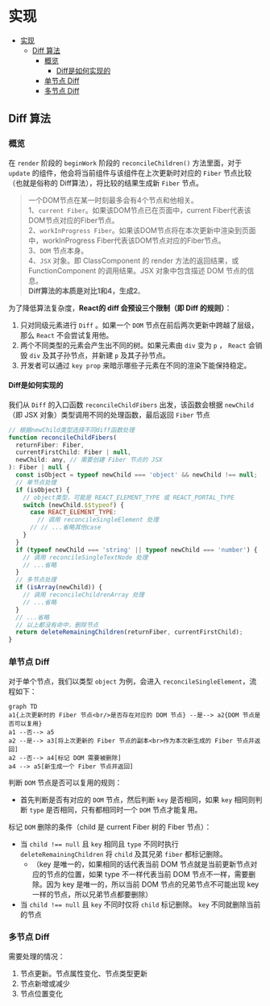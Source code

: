 # 实现

- [实现](#实现)
  - [Diff 算法](#diff-算法)
    - [概览](#概览)
      - [Diff是如何实现的](#diff是如何实现的)
    - [单节点 Diff](#单节点-diff)
    - [多节点 Diff](#多节点-diff)

## Diff 算法

### 概览

在 `render` 阶段的 `beginWork` 阶段的 `reconcileChildren()` 方法里面，对于 `update` 的组件，他会将当前组件与该组件在上次更新时对应的 `Fiber` 节点比较（也就是俗称的 Diff算法），将比较的结果生成新 `Fiber` 节点。

> 一个DOM节点在某一时刻最多会有4个节点和他相关。  
> 1、`current Fiber`。如果该DOM节点已在页面中，current Fiber代表该DOM节点对应的Fiber节点。  
> 2、`workInProgress Fiber`。如果该DOM节点将在本次更新中渲染到页面中，workInProgress Fiber代表该DOM节点对应的Fiber节点。  
> 3、`DOM` 节点本身。  
> 4、`JSX` 对象。即 ClassComponent 的 render 方法的返回结果，或 FunctionComponent 的调用结果。JSX 对象中包含描述 DOM 节点的信息。  
> **Diff算法的本质是对比1和4，生成2**。

为了降低算法复杂度，**React的 diff 会预设三个限制（即 Diff 的规则）**：

1. 只对同级元素进行 `Diff` 。如果一个 `DOM` 节点在前后两次更新中跨越了层级，那么 `React` 不会尝试复用他。
2. 两个不同类型的元素会产生出不同的树。如果元素由 `div` 变为 `p` ， `React` 会销毁 `div` 及其子孙节点，并新建 `p` 及其子孙节点。
3. 开发者可以通过 `key prop` 来暗示哪些子元素在不同的渲染下能保持稳定。

#### Diff是如何实现的

我们从 `Diff` 的入口函数 `reconcileChildFibers` 出发，该函数会根据 `newChild` （即 JSX 对象）类型调用不同的处理函数，最后返回 `Fiber` 节点

``` js
// 根据newChild类型选择不同diff函数处理
function reconcileChildFibers(
  returnFiber: Fiber,
  currentFirstChild: Fiber | null,
  newChild: any, // 需要创建 Fiber 节点的 JSX
): Fiber | null {
  const isObject = typeof newChild === 'object' && newChild !== null;
  // 单节点处理
  if (isObject) {
    // object类型，可能是 REACT_ELEMENT_TYPE 或 REACT_PORTAL_TYPE
    switch (newChild.$$typeof) {
      case REACT_ELEMENT_TYPE:
        // 调用 reconcileSingleElement 处理
      // // ...省略其他case
    }
  }
  if (typeof newChild === 'string' || typeof newChild === 'number') {
    // 调用 reconcileSingleTextNode 处理
    // ...省略
  }
  // 多节点处理
  if (isArray(newChild)) {
    // 调用 reconcileChildrenArray 处理
    // ...省略
  }
  // ...省略
  // 以上都没有命中，删除节点
  return deleteRemainingChildren(returnFiber, currentFirstChild);
}
```

### 单节点 Diff

对于单个节点，我们以类型 `object` 为例，会进入 `reconcileSingleElement`，流程如下：

```mermaid
graph TD
a1{上次更新时的 Fiber 节点<br/>是否存在对应的 DOM 节点} --是--> a2{DOM 节点是否可以复用}
a1 --否--> a5
a2 --是--> a3[将上次更新的 Fiber 节点的副本<br>作为本次新生成的 Fiber 节点并返回]
a2 --否--> a4[标记 DOM 需要被删除]
a4 --> a5[新生成一个 Fiber 节点并返回]
```

判断 `DOM` 节点是否可以复用的规则：

- 首先判断是否有对应的 `DOM` 节点，然后判断 `key` 是否相同，如果 `key` 相同则判断 `type` 是否相同，只有都相同时一个 `DOM` 节点才能复用。

标记 `DOM` 删除的条件（child 是 current Fiber 树的 Fiber 节点）：

- 当 `child !== null` 且 `key` 相同且 `type` 不同时执行 `deleteRemainingChildren` 将 `child` 及其兄弟 `fiber` 都标记删除。
  - （key 是唯一的，如果相同的话代表当前 DOM 节点就是当前更新节点对应的节点的位置，如果 type 不一样代表当前 DOM 节点不一样，需要删除。因为 key 是唯一的，所以当前 DOM 节点的兄弟节点不可能出现 key 一样的节点，所以兄弟节点都要删除）
- 当 `child !== null` 且 `key` 不同时仅将 `child` 标记删除。 `key` 不同就删除当前的节点

### 多节点 Diff

需要处理的情况：

1. 节点更新。节点属性变化、节点类型更新
2. 节点新增或减少
3. 节点位置变化
